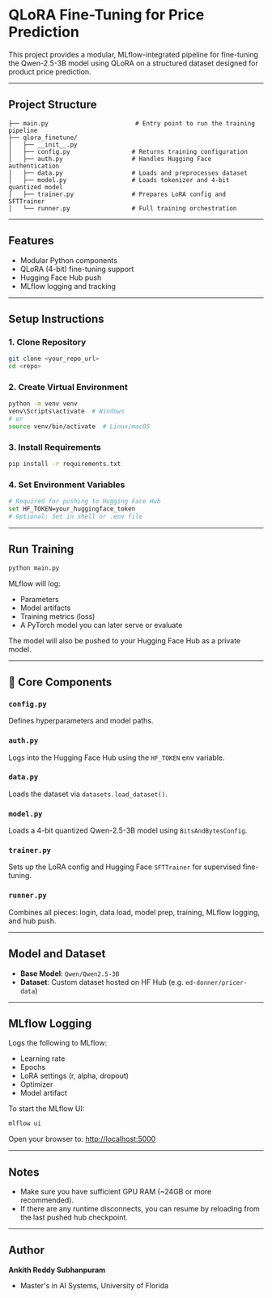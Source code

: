 # QLoRA Fine-Tuning for Price Prediction

This project provides a modular, MLflow-integrated pipeline for fine-tuning the Qwen-2.5-3B model using QLoRA on a structured dataset designed for product price prediction.

---

## Project Structure

```
├── main.py                        # Entry point to run the training pipeline
├── qlora_finetune/
│   ├── __init__.py
│   ├── config.py                 # Returns training configuration
│   ├── auth.py                   # Handles Hugging Face authentication
│   ├── data.py                   # Loads and preprocesses dataset
│   ├── model.py                  # Loads tokenizer and 4-bit quantized model
│   ├── trainer.py                # Prepares LoRA config and SFTTrainer
│   └── runner.py                 # Full training orchestration
```

---

## Features

* Modular Python components
* QLoRA (4-bit) fine-tuning support
* Hugging Face Hub push
* MLflow logging and tracking

---

## Setup Instructions

### 1. Clone Repository

```bash
git clone <your_repo_url>
cd <repo>
```

### 2. Create Virtual Environment

```bash
python -m venv venv
venv\Scripts\activate  # Windows
# or
source venv/bin/activate  # Linux/macOS
```

### 3. Install Requirements

```bash
pip install -r requirements.txt
```

### 4. Set Environment Variables

```bash
# Required for pushing to Hugging Face Hub
set HF_TOKEN=your_huggingface_token
# Optional: Set in shell or .env file
```

---

## Run Training

```bash
python main.py
```

MLflow will log:

* Parameters
* Model artifacts
* Training metrics (loss)
* A PyTorch model you can later serve or evaluate

The model will also be pushed to your Hugging Face Hub as a private model.

---

## 🧠 Core Components

### `config.py`

Defines hyperparameters and model paths.

### `auth.py`

Logs into the Hugging Face Hub using the `HF_TOKEN` env variable.

### `data.py`

Loads the dataset via `datasets.load_dataset()`.

### `model.py`

Loads a 4-bit quantized Qwen-2.5-3B model using `BitsAndBytesConfig`.

### `trainer.py`

Sets up the LoRA config and Hugging Face `SFTTrainer` for supervised fine-tuning.

### `runner.py`

Combines all pieces: login, data load, model prep, training, MLflow logging, and hub push.

---

## Model and Dataset

* **Base Model**: `Qwen/Qwen2.5-3B`
* **Dataset**: Custom dataset hosted on HF Hub (e.g. `ed-donner/pricer-data`)

---

## MLflow Logging

Logs the following to MLflow:

* Learning rate
* Epochs
* LoRA settings (r, alpha, dropout)
* Optimizer
* Model artifact

To start the MLflow UI:

```bash
mlflow ui
```

Open your browser to: [http://localhost:5000](http://localhost:5000)

---

## Notes

* Make sure you have sufficient GPU RAM (\~24GB or more recommended).
* If there are any runtime disconnects, you can resume by reloading from the last pushed hub checkpoint.

---

## Author

**Ankith Reddy Subhanpuram**

* Master's in AI Systems, University of Florida
